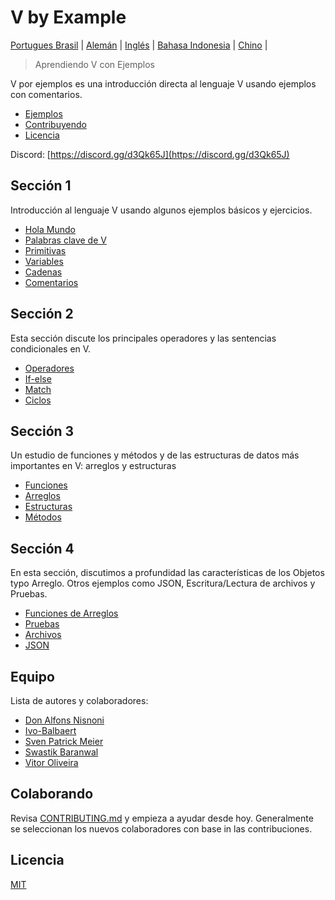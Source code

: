 # V by Example

[Portugues Brasil](/pt-br/README.md) | [Alemán](/de/README.md) | [Inglés](README.md) | [Bahasa Indonesia](/id/README.md) | [Chino](cn/examples/README.md) | 

> Aprendiendo V con Ejemplos

V por ejemplos es una introducción directa al lenguaje V usando ejemplos con comentarios.

- [Ejemplos](#examples)
- [Contribuyendo](#contributing)
- [Licencia](#license)

Discord: [https://discord.gg/d3Qk65J](https://discord.gg/d3Qk65J)

## Sección 1

Introducción al lenguaje V usando algunos ejemplos básicos y ejercicios.

- [Hola Mundo](es/examples/section_1/hello_world.md)
- [Palabras clave de V](en/examples/section_1/keywords.md)
- [Primitivas](en/examples/section_1/primitives.md)
- [Variables](en/examples/section_1/variables.md)
- [Cadenas](en/examples/section_1/strings.md)
- [Comentarios](en/examples/section_1/comment.md)

## Sección 2

Esta sección discute los principales operadores y las sentencias condicionales en  V.

- [Operadores](en/examples/section_2/operator.md)
- [If-else](en/examples/section_2/if-else.md)
- [Match](en/examples/section_2/match.md)
- [Ciclos](en/examples/section_2/loops.md)

## Sección 3

Un estudio de funciones y métodos y de las estructuras de datos más importantes en V:
arreglos y estructuras

- [Funciones](en/examples/section_3/functions.md)
- [Arreglos](en/examples/section_3/arrays.md)
- [Estructuras](en/examples/section_3/struct.md)
- [Métodos](en/examples/section_3/methods.md)

## Sección 4

En esta sección, discutimos a profundidad las características de los Objetos typo Arreglo. Otros ejemplos como JSON, Escritura/Lectura de archivos y Pruebas.

- [Funciones de Arreglos](en/examples/section_4/array-functions.md)
- [Pruebas](en/examples/section_4/testing.md)
- [Archivos](en/examples/section_4/files.md)
- [JSON](en/examples/section_4/json.md)

## Equipo

Lista de autores y colaboradores:

- [Don Alfons Nisnoni](https://github.com/dhonx)
- [Ivo-Balbaert](https://github.com/ibalbaert)
- [Sven Patrick Meier](https://github.com/SuicideS3ason)
- [Swastik Baranwal](https://github.com/Delta456)
- [Vitor Oliveira](https://github.com/vbrazo)

## Colaborando

Revisa [CONTRIBUTING.md](CONTRIBUTING.md) y empieza a ayudar desde hoy. Generalmente se seleccionan los nuevos colaboradores con base in las contribuciones.

## Licencia

[MIT](LICENSE)
